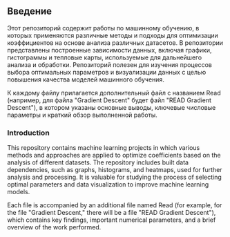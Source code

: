 
## Введение
Этот репозиторий содержит работы по машинному обучению, в которых применяются различные методы и подходы для оптимизации коэффициентов на основе анализа различных датасетов. В репозитории представлены построенные зависимости данных, включая графики, гистограммы и тепловые карты, используемые для дальнейшего анализа и обработки. Репозиторий полезен для изучения процессов выбора оптимальных параметров и визуализации данных с целью повышения качества моделей машинного обучения.

К каждому файлу прилагается дополнительный файл с названием Read (например, для файла "Gradient Descent" будет файл "READ Gradient Descent"), в котором указаны основные выводы, ключевые числовые параметры и краткий обзор выполненной работы.

### Introduction
This repository contains machine learning projects in which various methods and approaches are applied to optimize coefficients based on the analysis of different datasets. The repository includes built data dependencies, such as graphs, histograms, and heatmaps, used for further analysis and processing. It is valuable for studying the process of selecting optimal parameters and data visualization to improve machine learning models.

Each file is accompanied by an additional file named Read (for example, for the file "Gradient Descent," there will be a file "READ Gradient Descent"), which contains key findings, important numerical parameters, and a brief overview of the work performed.
